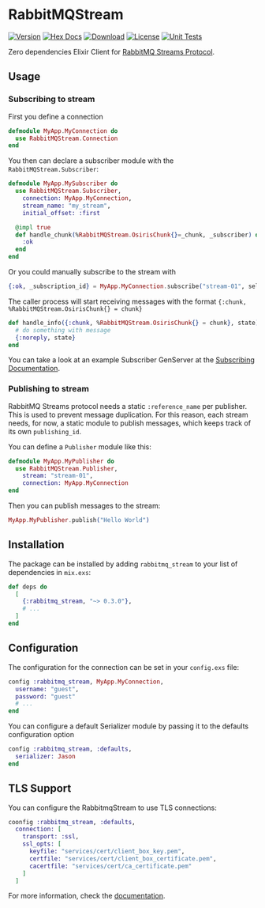 # RabbitMQStream

[![Version](https://img.shields.io/hexpm/v/rabbitmq_stream.svg)](https://hex.pm/packages/rabbitmq_stream)
[![Hex Docs](https://img.shields.io/badge/hex-docs-lightgreen.svg)](https://hexdocs.pm/rabbitmq_stream/)
[![Download](https://img.shields.io/hexpm/dt/rabbitmq_stream.svg)](https://hex.pm/packages/rabbitmq_stream)
[![License](https://img.shields.io/badge/License-MIT-blue.svg)](https://opensource.org/licenses/MIT)
[![Unit Tests](https://github.com/VictorGaiva/rabbitmq-stream/actions/workflows/ci.yaml/badge.svg)](https://github.com/VictorGaiva/rabbitmq-stream/actions)

Zero dependencies Elixir Client for [RabbitMQ Streams Protocol](https://www.rabbitmq.com/streams.html).

## Usage

### Subscribing to stream

First you define a connection

```elixir
defmodule MyApp.MyConnection do
  use RabbitMQStream.Connection
end
```

You then can declare a subscriber module with the `RabbitMQStream.Subscriber`:

```elixir
defmodule MyApp.MySubscriber do
  use RabbitMQStream.Subscriber,
    connection: MyApp.MyConnection,
    stream_name: "my_stream",
    initial_offset: :first

  @impl true
  def handle_chunk(%RabbitMQStream.OsirisChunk{}=_chunk, _subscriber) do
    :ok
  end
end
```

Or you could manually subscribe to the stream with

```elixir
{:ok, _subscription_id} = MyApp.MyConnection.subscribe("stream-01", self(), :next, 999)
```

The caller process will start receiving messages with the format `{:chunk, %RabbitMQStream.OsirisChunk{} = chunk}`

```elixir
def handle_info({:chunk, %RabbitMQStream.OsirisChunk{} = chunk}, state) do
  # do something with message
  {:noreply, state}
end
```

You can take a look at an example Subscriber GenServer at the [Subscribing Documentation](guides/tutorial/subscribing.md).

### Publishing to stream

RabbitMQ Streams protocol needs a static `:reference_name` per publisher. This is used to prevent message duplication. For this reason, each stream needs, for now, a static module to publish messages, which keeps track of its own `publishing_id`.

You can define a `Publisher` module like this:

```elixir
defmodule MyApp.MyPublisher do
  use RabbitMQStream.Publisher,
    stream: "stream-01",
    connection: MyApp.MyConnection
end
```

Then you can publish messages to the stream:

```elixir
MyApp.MyPublisher.publish("Hello World")
```

## Installation

The package can be installed by adding `rabbitmq_stream` to your list of dependencies in `mix.exs`:

```elixir
def deps do
  [
    {:rabbitmq_stream, "~> 0.3.0"},
    # ...
  ]
end
```

## Configuration

The configuration for the connection can be set in your `config.exs` file:

```elixir
config :rabbitmq_stream, MyApp.MyConnection,
  username: "guest",
  password: "guest"
  # ...
end

```

You can configure a default Serializer module by passing it to the defaults configuration option

```elixir
config :rabbitmq_stream, :defaults,
  serializer: Jason
end
```

## TLS Support

You can configure the RabbitmqStream to use TLS connections:

```elixir
coonfig :rabbitmq_stream, :defaults,
  connection: [
    transport: :ssl,
    ssl_opts: [
      keyfile: "services/cert/client_box_key.pem",
      certfile: "services/cert/client_box_certificate.pem",
      cacertfile: "services/cert/ca_certificate.pem"
    ]
  ]
```

For more information, check the [documentation](https://hexdocs.pm/rabbitmq_stream/).
